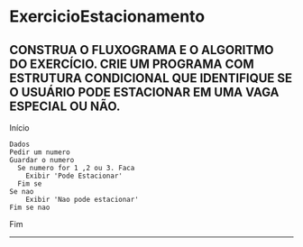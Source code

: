 # ExercicioEstacionamento
CONSTRUA O FLUXOGRAMA E O ALGORITMO DO EXERCÍCIO. CRIE UM PROGRAMA COM ESTRUTURA CONDICIONAL QUE IDENTIFIQUE SE O USUÁRIO PODE ESTACIONAR EM UMA VAGA ESPECIAL OU NÃO. 
------------------------------------------------------

Início

    Dados
    Pedir um numero	
    Guardar o numero
      Se numero for 1 ,2 ou 3. Faca 
   	    Exibir 'Pode Estacionar'
      Fim se	
    Se nao 
    	Exibir 'Nao pode estacionar'
    Fim se nao  

Fim

--------------------------------------------------------

